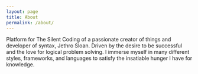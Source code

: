 ```yaml
---
layout: page
title: About
permalink: /about/
---
```

Platform for The Silent Coding of a passionate creator of things and developer of syntax, Jethro Sloan.
Driven by the desire to be successful and the love for logical problem solving.
I immerse myself in many different styles, frameworks, and languages to satisfy the insatiable hunger I have for knowledge.
